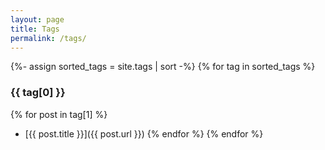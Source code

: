 ```yaml
---
layout: page
title: Tags
permalink: /tags/
---
```


{%- assign sorted_tags = site.tags | sort -%}
{% for tag in sorted_tags %}
### {{ tag[0] }}
  {% for post in tag[1] %}
 - [{{ post.title }}]({{ post.url }})
  {% endfor %}
{% endfor %}